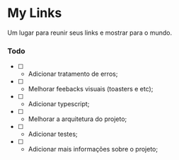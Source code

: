 # My Links

Um lugar para reunir seus links e mostrar para o mundo.

### Todo
- [ ] - Adicionar tratamento de erros;
- [ ] - Melhorar feebacks visuais (toasters e etc);
- [ ] - Adicionar typescript;
- [ ] - Melhorar a arquitetura do projeto;
- [ ] - Adicionar testes;
- [ ] - Adicionar mais informações sobre o projeto;

